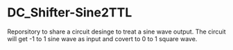 # DC_Shifter-Sine2TTL
Reporsitory to share a circuit desinge to treat a sine wave output. The circuit will get -1 to 1 sine wave as input and covert to 0 to 1 square wave.

